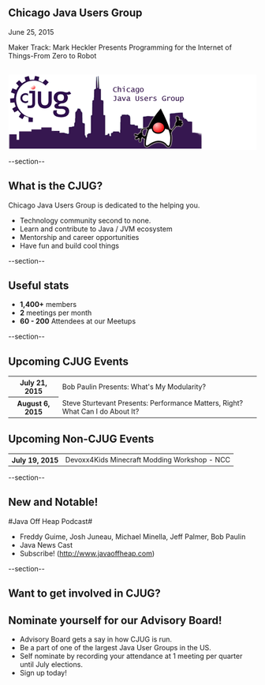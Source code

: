 ## Chicago Java Users Group

June 25, 2015

Maker Track: Mark Heckler Presents Programming for the Internet of Things-From Zero to Robot
<div style="background-color: white; margin-top: 30px;">
	<img src="images/cjug.gif" style="border: none; box-shadow: none;"/>
</div>

--section--
## What is the CJUG?
Chicago Java Users Group is dedicated to the helping you.

* Technology community second to none.
* Learn and contribute to Java / JVM ecosystem
* Mentorship and career opportunities
* Have fun and build cool things

--section--

## Useful stats

* **1,400+** members
* **2** meetings per month
* **60 - 200** Attendees at our Meetups

--section--

## Upcoming CJUG Events

<table class="upcoming-events">
	<tr>
		<th>July 21, 2015</th>
		<td>Bob Paulin Presents: What's My Modularity?</td>
	</tr>
	<tr>
		<th>August 6, 2015</th>
		<td>Steve Sturtevant Presents: Performance Matters, Right? What Can I do About It?</td>
	</tr>
</table>


## Upcoming Non-CJUG Events
<table class="upcoming-events">
	<tr>
		<th>July 19, 2015</th>
		<td>Devoxx4Kids Minecraft Modding Workshop - NCC</td>
	</tr>
</table>

--section--
## New and Notable!
#Java Off Heap Podcast#

* Freddy Guime, Josh Juneau, Michael Minella, Jeff Palmer, Bob Paulin
* Java News Cast
* Subscribe! (http://www.javaoffheap.com)


--section--
## Want to get involved in CJUG?
## Nominate yourself for our Advisory Board!
* Advisory Board gets a say in how CJUG is run.
* Be a part of one of the largest Java User Groups in the US.
* Self nominate by recording your attendance at 1 meeting per quarter until July elections.
* Sign up today!
